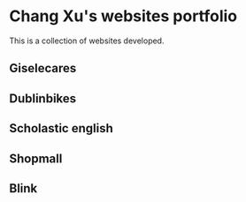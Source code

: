 # Chang Xu's websites portfolio

This is a collection of websites developed.

## Giselecares

## Dublinbikes

## Scholastic english

## Shopmall

## Blink
